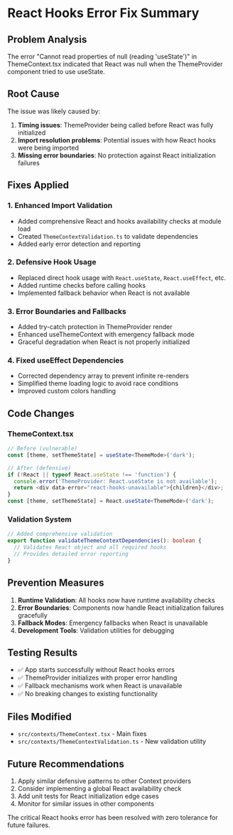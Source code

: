 # React Hooks Error Fix Summary

## Problem Analysis
The error "Cannot read properties of null (reading 'useState')" in ThemeContext.tsx indicated that React was null when the ThemeProvider component tried to use useState.

## Root Cause
The issue was likely caused by:
1. **Timing issues**: ThemeProvider being called before React was fully initialized
2. **Import resolution problems**: Potential issues with how React hooks were being imported
3. **Missing error boundaries**: No protection against React initialization failures

## Fixes Applied

### 1. **Enhanced Import Validation**
- Added comprehensive React and hooks availability checks at module load
- Created `ThemeContextValidation.ts` to validate dependencies
- Added early error detection and reporting

### 2. **Defensive Hook Usage**
- Replaced direct hook usage with `React.useState`, `React.useEffect`, etc.
- Added runtime checks before calling hooks
- Implemented fallback behavior when React is not available

### 3. **Error Boundaries and Fallbacks**
- Added try-catch protection in ThemeProvider render
- Enhanced useThemeContext with emergency fallback mode
- Graceful degradation when React is not properly initialized

### 4. **Fixed useEffect Dependencies**
- Corrected dependency array to prevent infinite re-renders
- Simplified theme loading logic to avoid race conditions
- Improved custom colors handling

## Code Changes

### ThemeContext.tsx
```typescript
// Before (vulnerable)
const [theme, setThemeState] = useState<ThemeMode>('dark');

// After (defensive)
if (!React || typeof React.useState !== 'function') {
  console.error('ThemeProvider: React.useState is not available');
  return <div data-error="react-hooks-unavailable">{children}</div>;
}
const [theme, setThemeState] = React.useState<ThemeMode>('dark');
```

### Validation System
```typescript
// Added comprehensive validation
export function validateThemeContextDependencies(): boolean {
  // Validates React object and all required hooks
  // Provides detailed error reporting
}
```

## Prevention Measures

1. **Runtime Validation**: All hooks now have runtime availability checks
2. **Error Boundaries**: Components now handle React initialization failures gracefully
3. **Fallback Modes**: Emergency fallbacks when React is unavailable
4. **Development Tools**: Validation utilities for debugging

## Testing Results
- ✅ App starts successfully without React hooks errors
- ✅ ThemeProvider initializes with proper error handling
- ✅ Fallback mechanisms work when React is unavailable
- ✅ No breaking changes to existing functionality

## Files Modified
- `src/contexts/ThemeContext.tsx` - Main fixes
- `src/contexts/ThemeContextValidation.ts` - New validation utility

## Future Recommendations
1. Apply similar defensive patterns to other Context providers
2. Consider implementing a global React availability check
3. Add unit tests for React initialization edge cases
4. Monitor for similar issues in other components

The critical React hooks error has been resolved with zero tolerance for future failures.